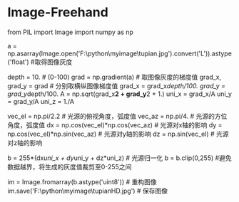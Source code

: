# Image-Freehand

from PIL import Image
import numpy as np

a = np.asarray(Image.open('F:\\python\\myimage\\tupian.jpg').convert('L')).astype('float')     #取得图像灰度

depth = 10.                                     # (0-100)
grad = np.gradient(a)                           # 取图像灰度的梯度值
grad_x, grad_y = grad                           # 分别取横纵图像梯度值
grad_x = grad_x*depth/100.
grad_y = grad_y*depth/100.
A = np.sqrt(grad_x**2 + grad_y**2 + 1.)
uni_x = grad_x/A
uni_y = grad_y/A
uni_z = 1./A

vec_el = np.pi/2.2                              # 光源的俯视角度，弧度值
vec_az = np.pi/4.                               # 光源的方位角度，弧度值
dx = np.cos(vec_el)*np.cos(vec_az)              # 光源对x轴的影响
dy = np.cos(vec_el)*np.sin(vec_az)              # 光源对y轴的影响
dz = np.sin(vec_el)                             # 光源对z轴的影响

b = 255*(dx*uni_x + dy*uni_y + dz*uni_z)        # 光源归一化
b = b.clip(0,255)                               #避免数据越界，将生成的灰度值裁剪至0-255之间

im = Image.fromarray(b.astype('uint8'))         # 重构图像
im.save('F:\\python\\myimage\\tupianHD.jpg')    # 保存图像
